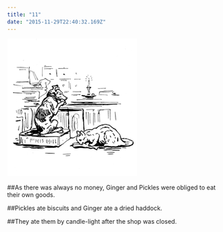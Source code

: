 ```yaml
---
title: "11"
date: "2015-11-29T22:40:32.169Z"
---
```


![Punky Dunk with gold fish bowl ](./grayp24.png)

##As there was always no money, Ginger and Pickles were obliged to eat their own goods.

##Pickles ate biscuits and Ginger ate a dried haddock.

##They ate them by candle-light after the shop was closed.
